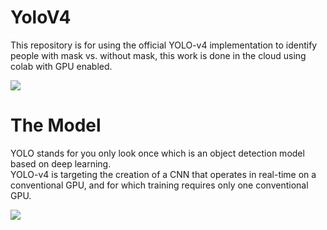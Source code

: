 # YoloV4
This repository is for using the official YOLO-v4 implementation to identify people with mask vs. without mask, this work is done in the cloud using colab with GPU enabled.

![](https://github.com/MahmoudMostafaTayee/YoloV4/blob/main/Mask%20vs%20No%20mask.gif)

# The Model
YOLO stands for you only look once which is an object detection model based on deep learning.\
YOLO-v4 is targeting the creation of a CNN that operates in real-time on a conventional GPU, and for which
training requires only one conventional GPU.

![](https://github.com/MahmoudMostafaTayee/YoloV4/blob/main/Comparison%20of%20the%20proposed%20YOLOv4%20and%20other%20SOTA%20ODs.png)
